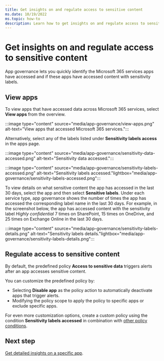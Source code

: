 ```yaml
---
title: Get insights on and regulate access to sensitive content 
ms.date: 10/19/2022
ms.topic: how-to
description: Learn how to get insights on and regulate access to sensitive content in app governance.
---
```


# Get insights on and regulate access to sensitive content

App governance lets you quickly identify the Microsoft 365 services apps have accessed and if these apps have accessed content with sensitivity labels.

## View apps

To view apps that have accessed data across Microsoft 365 services, select **View apps** from the overview.

:::image type="content" source="media/app-governance/view-apps.png" alt-text="View apps that accessed Microsoft 365 services.":::

Alternatively, select any of the labels listed under **Sensitivity labels access** in the apps page.

:::image type="content" source="media/app-governance/sensitivity-data-accessed.png" alt-text="Sensitivity data accessed.":::

:::image type="content" source="media/app-governance/sensitivity-labels-accessed.png" alt-text="Sensitivity labels accessed."lightbox="media/app-governance/sensitivity-labels-accessed.png":::

To view details on what sensitive content the app has accessed in the last 30 days, select the app and then select **Sensitive labels**. Under each service type, app governance shows the number of times the app has accessed the corresponding label name in the last 30 days. For example, in the screenshot below, the app has accessed content with the sensitivity label *Highly confidential* 7 times on SharePoint, 15 times on OneDrive, and 25 times on Exchange Online in the last 30 days.

:::image type="content" source="media/app-governance/sensitivity-labels-details.png" alt-text="Sensitivity labels details."lightbox="media/app-governance/sensitivity-labels-details.png":::

## Regulate access to sensitive content

By default, the predefined policy **Access to sensitive data** triggers alerts after an app accesses sensitive content.

You can customize the predefined policy by:

- Selecting **Disable app** as the policy action to automatically deactivate apps that trigger alerts.
- Modifying the policy scope to apply the policy to specific apps or exclude specific apps.

For even more customization options, create a custom policy using the condition **Sensitivity labels accessed** in combination with [other policy conditions](app-governance-app-policies-create.md#custom).

## Next step

[Get detailed insights on a specific app](app-governance-visibility-insights-view-apps.md).
